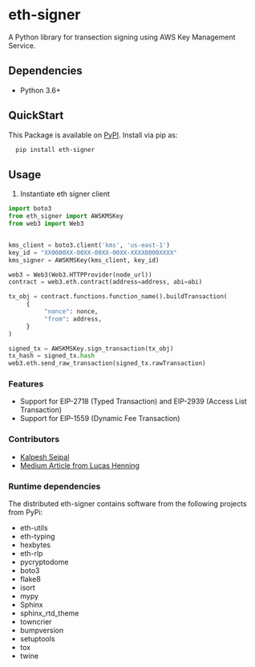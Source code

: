 # eth-signer
A Python library for transection signing using AWS Key Management Service.

## Dependencies

- Python 3.6+

## QuickStart

This Package is available on [PyPI](https://pypi.org/project/eth-signer/). Install via pip as:

```sh
  pip install eth-signer
```

## Usage

1. Instantiate eth signer client

```python
import boto3
from eth_signer import AWSKMSKey
from web3 import Web3


kms_client = boto3.client('kms', 'us-east-1')
key_id = "XX0000XX-00XX-00XX-00XX-XXXX0000XXXX"
kms_signer = AWSKMSKey(kms_client, key_id)

web3 = Web3(Web3.HTTPProvider(node_url))
contract = web3.eth.contract(address=address, abi=abi)

tx_obj = contract.functions.function_name().buildTransaction(
     {
          "nonce": nonce,
          "from": address,
     }
)

signed_tx = AWSKMSKey.sign_transaction(tx_obj)
tx_hash = signed_tx.hash
web3.eth.send_raw_transaction(signed_tx.rawTransaction)

```


### Features

- Support for EIP-2718 (Typed Transaction) and EIP-2939 (Access List Transaction)
- Support for EIP-1559 (Dynamic Fee Transaction)


### Contributors
 
* [Kalpesh Sejpal](https://github.com/sejpalkalpesh/)
* [Medium Article from Lucas Henning](https://luhenning.medium.com/the-dark-side-of-the-elliptic-curve-signing-ethereum-transactions-with-aws-kms-in-javascript-83610d9a6f81)

### Runtime dependencies
The distributed eth-signer contains software from the following projects from PyPi:

* eth-utils
* eth-typing
* hexbytes
* eth-rlp
* pycryptodome
* boto3
* flake8
* isort
* mypy
* Sphinx
* sphinx_rtd_theme
* towncrier
* bumpversion
* setuptools
* tox
* twine

